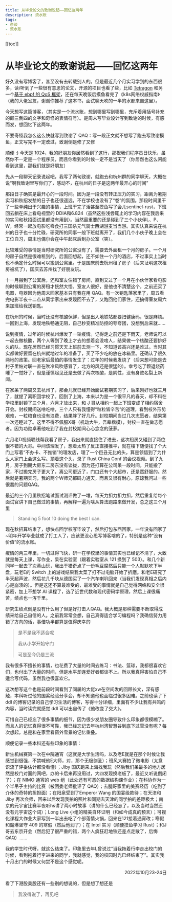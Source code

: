 ```yaml
---
title: 从毕业论文的致谢说起——回忆这两年
description: 流水账
tags: 
- 杂谈
- 流水账
---
```


[[toc]]



# 从毕业论文的致谢说起——回忆这两年

好久没有写博客了，甚至没有去转载别人的。但是最近几个月实习学到的东西很多，读/听到了一些很有意思的论文，开源的项目也看了些，比如 [Tetragon](https://github.com/cilium/tetragon) 和另一个[基于 ebpf 的 QoS 框架](https://github.com/Forsworns/sch_bpf)，还在每天晚饭后摸鱼看完了《k8s网络权威指南》（我的大佬室友，谢谢你推荐了这本书，面试聊天吹的一半的水都来自这里）。

今天想写这篇博客，（其实是一个流水账，想到哪里写到哪里，充斥着用括号补充的颠三倒四的文字和奇怪的表情符号）。是周末写毕业设计写到致谢的时候，有感而发，想回忆下这两年。

不要奇怪我怎么这么快就写到致谢了 QAQ：写一段正文就不想写了跑去写致谢摸鱼，正文写完不一定改过，致谢倒是修了又修

顺便 :) 今天是 1024，我的好朋友你居然看到了这行，那祝我们程序员日快乐，虽然你不一定是一个程序员，而且你看到的时候一定不是当天了（你居然也这么闲能看到这里，那我们就是好朋友）

先从一段聊天记录说起吧，我写了两句致谢，就跑去和杭州群的同学聊天，大概在说“啊我致谢里写你们了，感动不，在杭州的日子是这两年最开心的时间”

那段日子确实是最开心的一段时间。因为是一段没有转正压力的实习，距离为暑期实习和秋招发愁的日子也还很遥远，不在学校也没有了“卷”的氛围。那段时间里干了一些单纯出于兴趣的事情，上班干完了活甚至摸鱼写了会儿sentinel-rust，下班回去躺在床上看电视里的 DDIA和6.824（虽然这些浅尝辄止的学习内容在我后来的实习和秋招面试里都没有用到）。当然最重要的还是碰到了三个小伙伴L、P、W，经常一起放电影吃零食打三国杀元气骑士西湖游麦当当游。其实认真来说在杭州的日子也十分忙碌，研究所的同事一般下班就离开了，我们几个小伙子晚上会在工位自习，周末也偶尔会在中午起床后到办公室（笑）。

比较难受的事情是当时研究所的公寓没有了，需要去外面租一个月的房子。一个月的房子自然是很难租到的，后面回想起，还不如住一个月的酒店，不过事实上当时也不确定什么时候可以搬到公寓里。于是国庆前去杭州租了房子（后来证明这次租房被坑了），国庆去苏州找了好朋友玩。

十一月搬到了公寓后，还和室友住错了房间，直到又过了一个月在小伙伴家看电影的时候聊到公寓的房租才恍然大悟。室友人很好，是他也不清楚这个，之前还买了电器，电器因为他周末回家基本只有我在用 QAQ。有一次钥匙落家里了，周五看完电影半夜十二点从同学家出来发现回不去了，又跑回他们家住，还搞得室友周六来加班给我送钥匙。

在杭州的时候，当时还没有核酸保鲜，但是出入地铁站都要扫健康码，很是麻烦。一回到上海，发现地铁畅通无阻，自己秒变精准防控的夸夸团，没想到后来就……

说到疫情，过年的时候杭州爆发了一轮疫情。记得走之前还是下雨天，老师说可以一起去做核酸，两个人等到了晚上才去的想着会没啥人，结果做一个核酸还要排好久的队。现在居然已经习惯天天上班前去测一下，不知道该高兴还是难过。当时其实都做好要留在杭州就地过年的准备了，买了不少吃的放在冰箱里。还确认了很久两地的政策。回老家后最怕的事情发生了：过年的时候我发烧了（后来想可能是去村子里帖对联一直在吹冷风吹感冒了，北方的风还是很猛的）。幸亏吃了颗退烧药睡了一觉好了，但是谨慎起见还是去做了两次核酸，是阴性，没有身败名裂上新闻。

在家呆了两周又去杭州了，那会儿就已经开始面试暑期实习了，后来刚好也就三月了，就提了离职回学校了。回到了上海，本来以为是一个很平凡的春天，却不料在学校里封锁了三个月，六月才放出来，和 J 哥从相约一起上下班变成了相约宿舍开会。封校期间送啥吃啥，三个人只有我懂得“粒粒皆辛苦”的道理，看到校外形势艰难，一粒粮食也没有浪费，结果胖了好几斤。封校期间当过几次志愿者，结果第一次还睡过了。这里不得不佩服X哥（机动大牛，吾辈楷模），封校一直在做志愿者。因为功勋卓著他吃到了我在封校期间心心念念的菠萝。

六月老D视频联线帮我看了房子，我出来就直接住了进去，这次租房又碰到了两位很不错的大哥。中间该理发了，想着太热了反正直接推平，就在楼下随便找了个大门上写着“不办卡、不推销”的理发店，理了一个巨丑无比的头，算是领悟到了为什么人家门上会这么写。顶着这个头，录了 Rust China Conf 的会议视频。到了九月，房子到期大房东二房东没有谈拢，因为还打算在公司呆一段时间，只能搬了家，不过搬完房子更大了，离公司更近了，门口还有个大超市，还是蛮舒服的。然后就是暑期实习，我的两个W师兄都码力通天，而且又很有耐心，原谅我问过一些很蠢的问题QAQ。

最近的三个月里秋招笔试面试测评做了一堆，每天力扣力扣力扣，然后重复给每个面试官讲下自己做过的事情，再解释一遍为啥从算法跑路来做开发，总之这三个月里

> Standing 5 foot 10 doing the best I can.

现在秋招算结束了，想快点回学校写毕设了，然后打包东西回家，一年没有回家了~明年开学毕业就成了打工人了，应该更没心思写博客啥的了，特别是这种“没有价值”的流水账。

疫情的两三年里，一切过得飞快，研一在学校里的事情其实也已经记不清了，大致就是每天上课，写作业，呆在实验室（跟着实验室从 121 换到了 503）。和几个新同学一起去了次黄山玩，我出于猎奇点了一份毛豆腐然后只能一个人默默吃下半盘，玩老E的 Switch 上的游戏结果我太菜了打不过电脑开始了折磨。和老E研究了半天超声波，然后花几千块从德国买了一个汽车喇叭回来（当我们发现真相之后内心是崩溃的）。但是这还不算最难受的，最难受的事情就是自己觉得网络和安全很紧密，加上不想学 AI 课程了，选了近世代数和现代密码学原理，然后上课很痛苦，绩点也一泻千里。

研究生绩点倒是没有什么用了但是好打击人QAQ。我大概是那种需要不断取得成绩来给自己自信的人。之前我常常会想，自己真得适合学习编程吗？我确信努力用错了方向的话，事倍功半都算是值得庆幸的

> 是不是我不适合呢 
>
> 我从小学开始守门
>
> 可是至今仍是三流

我有很多不擅长的事情，也花费了大量的时间去练习：书法、篮球，我都很喜欢它们，也付出了大量的时间，但是水平却连爱好者都谈不上。所以我真得害怕自己不适合写代码，虽然我也很喜欢它。

这次想写这个也是前段时间看到了同届的大佬xw在空间发的回顾长文，深有感触，本科听过他的国奖经验分享会，却不知道他也面临过很多困难。之前也读了下 ddl 的博客记录的自己学习生活的博客，写得十分详细，里面有不少让我有共鸣的内容，当时读完就感觉 ddl 可以出自传了《他改变了交大》。

可惜自己已经忘了很多事情的细节，因为很少发朋友圈导致什么印象都很模糊了。而且人的记忆真得很不可靠，我已经忘记去年杭州湾智慧谷到底下过雪没有呢？每次想起，总是和在家里看窗外雪景的记忆重叠。

顺便记录一些本科还有些印象的事情：

新生机械赛第一次在中院通宵（这就是大学生活吗，以及老E就是在那个时候让我感觉到很强，不禁喊他E大师，对，那个无极剑圣）；班风大赛拍了微电影（太意识流了评委估计都没看懂）；Jiby 国庆跑来上海找我玩（然后我们呆最多的地方居然是校门对面的网吧，办的卡后来再没用过，大四发现换老板了，最近又听说倒闭了）；在 NIMO 通宵的 web 组（此处还有可恶的数据结构课作业）；在科协作为一个半吊子主持的比赛（被团委老师批评了 QAQ）；去腿哥家里的美赛经历（吃到了介休的奇特的担担面）；在阳泉受到了Emperor Wang 的国宴级款待；在天津和 Jiby 再次会师，回来以后发现我拍的照片和同期去天津的同学拍的差距极大；南京的元宇宙比赛半夜听hs讲了两小时故事（讲的什么已经忘了，以及当时当然还没有元宇宙这个词）；Long Live 小组的精美自环证明（和如今成真的预言）；可视化课程大作业大家写到一半出去吃了个部落情火锅，回来在121接着通宵改；寒假和魔琳坚守 409 的寒假（然后他润了）；在 Intel 实习（顺便摸鱼学习 Rust）；和J哥去东京开会（然后犯了很严重的错，两个人疯狂赶地铁还差点走散了，后悔QAQ）……

我的学生时代呀，就这么结束了。印象里去年L曾说过“当我拖着行李走出校门的时候，看到拖着行李进来的同学，我就感觉，我的校园时光已经结束了”。其实我十月出门的时候又何尝不是这个感觉呢。

<p align="right">2022年10月23-24日</p>

看了下港股美股还有一些别的想说的，但是想了想还是

>  我没得说了，再见吧


